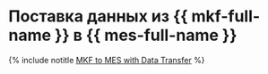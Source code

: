# Поставка данных из {{ mkf-full-name }} в {{ mes-full-name }}

{% include notitle [MKF to MES with Data Transfer](../../_tutorials/dataplatform/data-transfer-mkf-mes.md) %}

